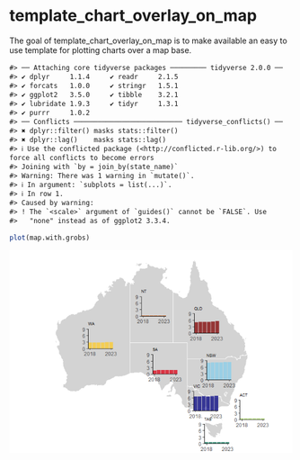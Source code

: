 
<!-- README.md is generated from README.Rmd. Please edit that file -->

# template_chart_overlay_on_map

<!-- badges: start -->
<!-- badges: end -->

The goal of template_chart_overlay_on_map is to make available an easy
to use template for plotting charts over a map base.

    #> ── Attaching core tidyverse packages ───────── tidyverse 2.0.0 ──
    #> ✔ dplyr     1.1.4     ✔ readr     2.1.5
    #> ✔ forcats   1.0.0     ✔ stringr   1.5.1
    #> ✔ ggplot2   3.5.0     ✔ tibble    3.2.1
    #> ✔ lubridate 1.9.3     ✔ tidyr     1.3.1
    #> ✔ purrr     1.0.2     
    #> ── Conflicts ─────────────────────────── tidyverse_conflicts() ──
    #> ✖ dplyr::filter() masks stats::filter()
    #> ✖ dplyr::lag()    masks stats::lag()
    #> ℹ Use the conflicted package (<http://conflicted.r-lib.org/>) to force all conflicts to become errors
    #> Joining with `by = join_by(state_name)`
    #> Warning: There was 1 warning in `mutate()`.
    #> ℹ In argument: `subplots = list(...)`.
    #> ℹ In row 1.
    #> Caused by warning:
    #> ! The `<scale>` argument of `guides()` cannot be `FALSE`. Use
    #>   "none" instead as of ggplot2 3.3.4.

``` r
plot(map.with.grobs)
```

![](README_files/figure-gfm/plot_map-1.png)<!-- -->
